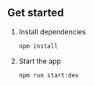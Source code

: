 ## Get started

1. Install dependencies

   ```bash
   npm install
   ```

2. Start the app

   ```bash
   npm run start:dev
   ```


